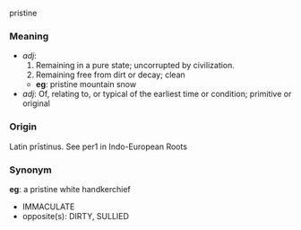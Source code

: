 pristine
### Meaning
+ _adj_:
   1. Remaining in a pure state; uncorrupted by civilization.
   2. Remaining free from dirt or decay; clean
    + __eg__: pristine mountain snow
+ _adj_: Of, relating to, or typical of the earliest time or condition; primitive or original

### Origin

Latin prīstinus. See per1 in Indo-European Roots

### Synonym

__eg__: a pristine white handkerchief

+ IMMACULATE
+ opposite(s): DIRTY, SULLIED



